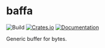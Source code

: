 # baffa

![Build](https://github.com/DoumanAsh/baffa/workflows/Rust/badge.svg?branch=master)
[![Crates.io](https://img.shields.io/crates/v/baffa.svg)](https://crates.io/crates/baffa)
[![Documentation](https://docs.rs/baffa/badge.svg)](https://docs.rs/crate/baffa/)

Generic buffer for bytes.
